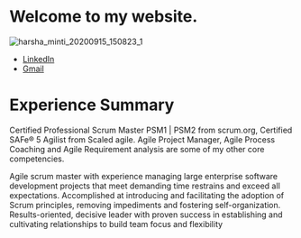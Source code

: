 # Welcome to my website. 
![harsha_minti_20200915_150823_1](https://user-images.githubusercontent.com/102157614/162603129-a1fb2100-a902-4663-9f77-40f70b8403e2.jpg)

- [LinkedIn](https://linkedin.com/in/harsha-vardhana-75a2359a)
- [Gmail](https://mail.google.com/mail/u/0/?tab=rm&ogbl#inbox)


# Experience Summary

Certified Professional Scrum Master PSM1 | PSM2 from scrum.org, Certified SAFe® 5 Agilist from Scaled agile. Agile Project Manager, Agile Process Coaching and Agile Requirement analysis are some of my other core competencies.

Agile scrum master with experience managing large enterprise software development projects that meet demanding time restrains and exceed all expectations. Accomplished at introducing and facilitating the adoption of Scrum principles, removing impediments and fostering self-organization. Results-oriented, decisive leader with proven success in establishing and cultivating relationships to build team focus and flexibility

